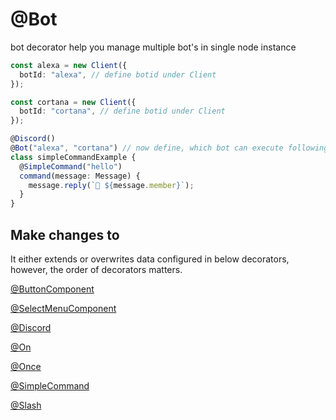 # @Bot

bot decorator help you manage multiple bot's in single node instance

```ts
const alexa = new Client({
  botId: "alexa", // define botid under Client
});

const cortana = new Client({
  botId: "cortana", // define botid under Client
});

@Discord()
@Bot("alexa", "cortana") // now define, which bot can execute following slashes, events or commands
class simpleCommandExample {
  @SimpleCommand("hello")
  command(message: Message) {
    message.reply(`👋 ${message.member}`);
  }
}
```

## Make changes to

It either extends or overwrites data configured in below decorators, however, the order of decorators matters.

[@ButtonComponent](/docs/decorators/buttoncomponent)

[@SelectMenuComponent](/docs/decorators/selectmenucomponent)

[@Discord](/docs/decorators/discord)

[@On](/docs/decorators/on)

[@Once](/docs/decorators/once)

[@SimpleCommand](/docs/decorators/simplecommand)

[@Slash](/docs/decorators/slash)
